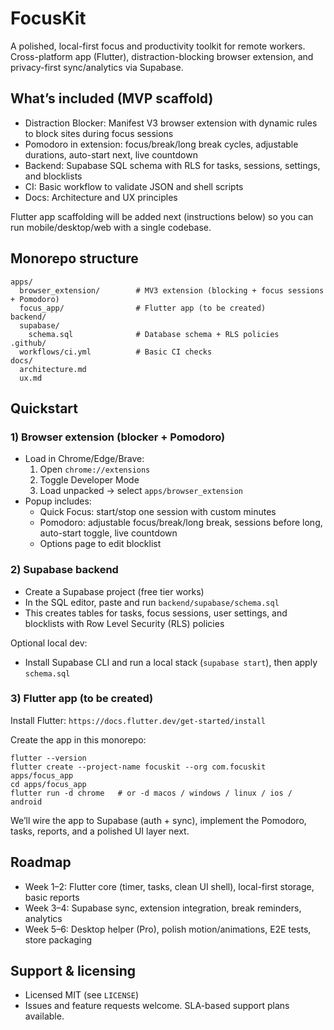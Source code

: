 # FocusKit

A polished, local-first focus and productivity toolkit for remote workers. Cross-platform app (Flutter), distraction-blocking browser extension, and privacy-first sync/analytics via Supabase.

## What’s included (MVP scaffold)
- Distraction Blocker: Manifest V3 browser extension with dynamic rules to block sites during focus sessions
- Pomodoro in extension: focus/break/long break cycles, adjustable durations, auto-start next, live countdown
- Backend: Supabase SQL schema with RLS for tasks, sessions, settings, and blocklists
- CI: Basic workflow to validate JSON and shell scripts
- Docs: Architecture and UX principles

Flutter app scaffolding will be added next (instructions below) so you can run mobile/desktop/web with a single codebase.

## Monorepo structure
```
apps/
  browser_extension/        # MV3 extension (blocking + focus sessions + Pomodoro)
  focus_app/                # Flutter app (to be created)
backend/
  supabase/
    schema.sql              # Database schema + RLS policies
.github/
  workflows/ci.yml          # Basic CI checks
docs/
  architecture.md
  ux.md
```

## Quickstart

### 1) Browser extension (blocker + Pomodoro)
- Load in Chrome/Edge/Brave:
  1. Open `chrome://extensions`
  2. Toggle Developer Mode
  3. Load unpacked -> select `apps/browser_extension`
- Popup includes:
  - Quick Focus: start/stop one session with custom minutes
  - Pomodoro: adjustable focus/break/long break, sessions before long, auto-start toggle, live countdown
  - Options page to edit blocklist

### 2) Supabase backend
- Create a Supabase project (free tier works)
- In the SQL editor, paste and run `backend/supabase/schema.sql`
- This creates tables for tasks, focus sessions, user settings, and blocklists with Row Level Security (RLS) policies

Optional local dev:
- Install Supabase CLI and run a local stack (`supabase start`), then apply `schema.sql`

### 3) Flutter app (to be created)
Install Flutter: `https://docs.flutter.dev/get-started/install`

Create the app in this monorepo:
```
flutter --version
flutter create --project-name focuskit --org com.focuskit apps/focus_app
cd apps/focus_app
flutter run -d chrome   # or -d macos / windows / linux / ios / android
```

We’ll wire the app to Supabase (auth + sync), implement the Pomodoro, tasks, reports, and a polished UI layer next.

## Roadmap
- Week 1–2: Flutter core (timer, tasks, clean UI shell), local-first storage, basic reports
- Week 3–4: Supabase sync, extension integration, break reminders, analytics
- Week 5–6: Desktop helper (Pro), polish motion/animations, E2E tests, store packaging

## Support & licensing
- Licensed MIT (see `LICENSE`)
- Issues and feature requests welcome. SLA-based support plans available.